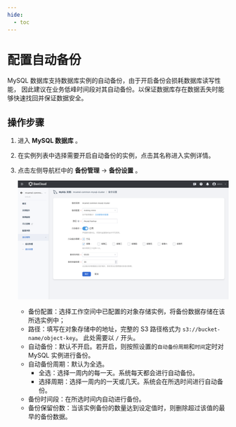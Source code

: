 ```yaml
---
hide:
  - toc
---
```


# 配置自动备份

MySQL 数据库支持数据库实例的自动备份，由于开启备份会损耗数据库读写性能，
因此建议在业务低峰时间段对其自动备份。以保证数据库存在数据丢失时能够快速找回并保证数据安全。

## 操作步骤

1. 进入 **MySQL 数据库** 。
2. 在实例列表中选择需要开启自动备份的实例，点击其名称进入实例详情。
3. 点击左侧导航栏中的 **备份管理** -> **备份设置** 。

    ![auto-backup](../../images/auto-backup.png)

    - 备份配置：选择工作空间中已配置的对象存储实例，将备份数据存储在该所选实例中；
    - 路径：填写在对象存储中的地址，完整的 S3 路径格式为 `s3://bucket-name/object-key`。
      此处需要以 `/` 开头。
    - 自动备份：默认不开启。若开启，则按照设置的`自动备份周期`和`时间`定时对 MySQL 实例进行备份。
    - 自动备份周期：默认为全选。
        - 全选：选择一周内的每一天。系统每天都会进行自动备份。
        - 选择周期：选择一周内的一天或几天。系统会在所选时间进行自动备份。
    - 备份时间段：在所选时间内自动进行备份。
    - 备份保留份数：当该实例备份的数量达到设定值时，则删除超过该值的最早的备份数据。
